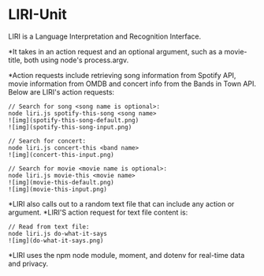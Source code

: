 # LIRI-Unit
LIRI is a Language Interpretation and Recognition Interface.

*It takes in an action request and an optional argument,
such as a movie-title, both using node's process.argv.

*Action requests include retrieving song information from Spotify API, movie information from OMDB and concert info from the Bands in Town API. Below are LIRI's action requests:

```
// Search for song <song name is optional>:
node liri.js spotify-this-song <song name>
![img](spotify-this-song-default.png)
![img](spotify-this-song-input.png)
```

```
// Search for concert:
node liri.js concert-this <band name>
![img](concert-this-input.png)
```

```
// Search for movie <movie name is optional>:
node liri.js movie-this <movie name>
![img](movie-this-default.png)
![img](movie-this-input.png)
```

*LIRI also calls out to a random text file that can include any action or argument. *LIRI'S action request for text file content is:

```
// Read from text file:
node liri.js do-what-it-says
![img](do-what-it-says.png)
```

*LIRI uses the npm node module, moment, and dotenv for real-time data and privacy.